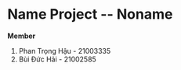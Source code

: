 
# Name Project -- Noname

**Member**

1. Phan Trọng Hậu   -  21003335
2. Bùi Đức Hải      -  21002585

